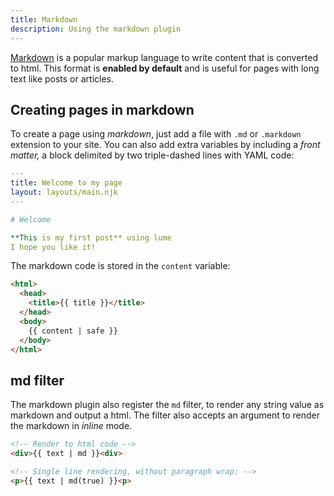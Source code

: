```yaml
---
title: Markdown
description: Using the markdown plugin
---
```


[Markdown](https://en.wikipedia.org/wiki/Markdown) is a popular markup language to write content that is converted to html. This format is **enabled by default** and is useful for pages with long text like posts or articles.

## Creating pages in markdown

To create a page using *markdown*, just add a file with `.md` or `.markdown` extension to your site. You can also add extra variables by including a *front matter,* a block delimited by two triple-dashed lines with YAML code:

```yaml
---
title: Welcome to my page
layout: layouts/main.njk
---

# Welcome

**This is my first post** using lume
I hope you like it!
```

The markdown code is stored in the `content` variable:

```html
<html>
  <head>
    <title>{{ title }}</title>
  </head>
  <body>
    {{ content | safe }}
  </body>
</html>
```

## md filter

The markdown plugin also register the `md` filter, to render any string value as markdown and output a html. The filter also accepts an argument to render the markdown in *inline* mode.

```html
<!-- Render to html code -->
<div>{{ text | md }}<div>

<!-- Single line rendering, without paragraph wrap: -->
<p>{{ text | md(true) }}<p>
```
